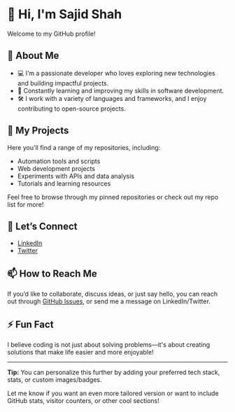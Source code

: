 <!--## Hi there 👋

Here’s a professional and friendly README template for your GitHub profile! You can copy this into a file named README.md in a repository called sajidshah960 (this is how GitHub displays profile READMEs).

-->

# 👋 Hi, I'm Sajid Shah

Welcome to my GitHub profile!

## 🚀 About Me

- 💻 I’m a passionate developer who loves exploring new technologies and building impactful projects.
- 🌱 Constantly learning and improving my skills in software development.
- 🛠️ I work with a variety of languages and frameworks, and I enjoy contributing to open-source projects.

## 📂 My Projects

Here you'll find a range of my repositories, including:

- Automation tools and scripts
- Web development projects
- Experiments with APIs and data analysis
- Tutorials and learning resources

Feel free to browse through my pinned repositories or check out my repo list for more!

## 🤝 Let’s Connect

- [LinkedIn](https://www.linkedin.com/in/sajidshah960)
- [Twitter](https://twitter.com/sajidshah960)
## 📫 How to Reach Me

If you’d like to collaborate, discuss ideas, or just say hello, you can reach out through [GitHub Issues](https://github.com/sajidshah960/sajidshah960/issues), or send me a message on LinkedIn/Twitter.

## ⚡ Fun Fact

I believe coding is not just about solving problems—it's about creating solutions that make life easier and more enjoyable!

---

**Tip:** You can personalize this further by adding your preferred tech stack, stats, or custom images/badges.

Let me know if you want an even more tailored version or want to include GitHub stats, visitor counters, or other cool sections!

<!--
**sajidshah960/sajidshah960** is a ✨ _special_ ✨ repository because its `README.md` (this file) appears on your GitHub profile.

Here are some ideas to get you started:

- 🔭 I’m currently working on ...
- 🌱 I’m currently learning ...
- 👯 I’m looking to collaborate on ...
- 🤔 I’m looking for help with ...
- 💬 Ask me about ...
- 📫 How to reach me: ...
- 😄 Pronouns: ...
- ⚡ Fun fact: ...
-->
